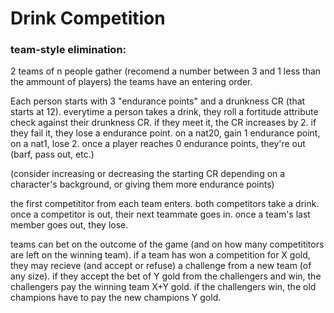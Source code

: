# Drink Competition

### team-style elimination:
2 teams of n people gather (recomend a number between 3 and 1 less than the ammount of players) the teams have an entering order.

Each person starts with 3 "endurance points" and a drunkness CR (that starts at 12). everytime a person takes a drink, they roll a fortitude attribute check against their drunkness CR. if they meet it, the CR increases by 2. if they fail it, they lose a endurance point. on a nat20, gain 1 endurance point, on a nat1, lose 2. once a player reaches 0 endurance points, they're out (barf, pass out, etc.)

(consider increasing or decreasing the starting CR depending on a character's background, or giving them more endurance points)

the first competititor from each team enters. both competitors take a drink. once a competitor is out, their next teammate goes in. once a team's last member goes out, they lose.

teams can bet on the outcome of the game (and on how many competititors are left on the winning team). if a team has won a competition for X gold, they may recieve (and accept or refuse) a challenge from a new team (of any size). if they accept the bet of Y gold from the challengers and win, the challengers pay the winning team X+Y gold. if the challengers win, the old champions have to pay the new champions Y gold.
